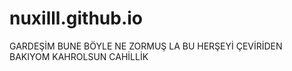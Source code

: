 # nuxilll.github.io
GARDEŞİM BUNE BÖYLE NE ZORMUŞ LA BU HERŞEYİ ÇEVİRİDEN BAKIYOM KAHROLSUN CAHİLLİK
